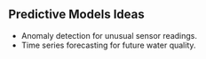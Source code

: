 ## Predictive Models Ideas
- Anomaly detection for unusual sensor readings.
- Time series forecasting for future water quality.
